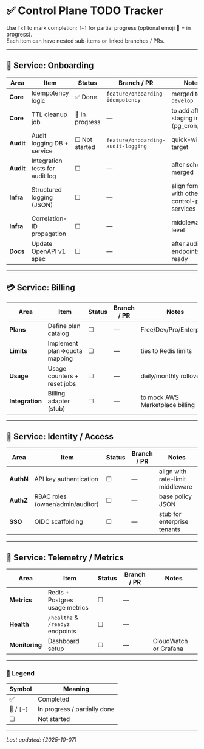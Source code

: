 # ✅ Control Plane TODO Tracker

Use `[x]` to mark completion; `[~]` for partial progress (optional emoji 🔄 = in progress).  
Each item can have nested sub-items or linked branches / PRs.

---

## 🧠 Service: Onboarding

| Area | Item | Status | Branch / PR | Notes |
|------|------|---------|--------------|-------|
| **Core** | Idempotency logic | ✅ Done | `feature/onboarding-idempotency` | merged to `develop` |
| **Core** | TTL cleanup job | 🔄 In progress | — | to add after staging infra (pg_cron/ECS) |
| **Audit** | Audit logging DB + service | ☐ Not started | `feature/onboarding-audit-logging` | quick-win target |
| **Audit** | Integration tests for audit log | ☐ | — | after schema merged |
| **Infra** | Structured logging (JSON) | ☐ | — | align format with other control-plane services |
| **Infra** | Correlation-ID propagation | ☐ | — | middleware level |
| **Docs** | Update OpenAPI v1 spec | ☐ | — | after audit endpoints ready |

---

## 💳 Service: Billing

| Area | Item | Status | Branch / PR | Notes |
|------|------|---------|--------------|-------|
| **Plans** | Define plan catalog | ☐ | — | Free/Dev/Pro/Enterprise |
| **Limits** | Implement plan→quota mapping | ☐ | — | ties to Redis limits |
| **Usage** | Usage counters + reset jobs | ☐ | — | daily/monthly rollover |
| **Integration** | Billing adapter (stub) | ☐ | — | to mock AWS Marketplace billing |

---

## 🧰 Service: Identity / Access

| Area | Item | Status | Branch / PR | Notes |
|------|------|---------|--------------|-------|
| **AuthN** | API key authentication | ☐ | — | align with rate-limit middleware |
| **AuthZ** | RBAC roles (owner/admin/auditor) | ☐ | — | base policy JSON |
| **SSO** | OIDC scaffolding | ☐ | — | stub for enterprise tenants |

---

## 🧮 Service: Telemetry / Metrics

| Area | Item | Status | Branch / PR | Notes |
|------|------|---------|--------------|-------|
| **Metrics** | Redis + Postgres usage metrics | ☐ | — |  |
| **Health** | `/healthz` & `/readyz` endpoints | ☐ | — |  |
| **Monitoring** | Dashboard setup | ☐ | — | CloudWatch or Grafana |

---

### 🔄 Legend

| Symbol | Meaning |
|---------|----------|
| ✅ | Completed |
| 🔄 / `[~]` | In progress / partially done |
| ☐ | Not started |

---

_Last updated: {2025-10-07}_
